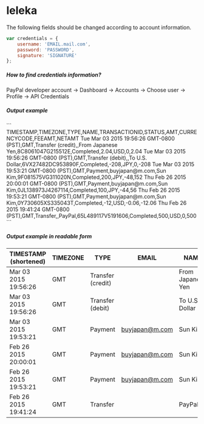 # leleka
<p>The following fields should be changed according to account information.</p>

```js
var credentials = {
    username: 'EMAIL.mail.com',
    password: 'PASSWORD',
    signature: 'SIGNATURE'
};
```
<h5>How to find credentials information?</h5>
<p>PayPal developer account -> Dashboard -> Accounts -> Choose user -> Profile -> API Credentials</p>

<h5>Output example</h5>
```
TIMESTAMP,TIMEZONE,TYPE,NAME,TRANSACTIONID,STATUS,AMT,CURRENCYCODE,FEEAMT,NETAMT
Tue Mar 03 2015 19:56:26 GMT-0800 (PST),GMT,Transfer (credit),,From Japanese Yen,8C8061047G215512E,Completed,2.04,USD,0,2.04
Tue Mar 03 2015 19:56:26 GMT-0800 (PST),GMT,Transfer (debit),,To U.S. Dollar,6VX27482DC953890F,Completed,-208,JPY,0,-208
Tue Mar 03 2015 19:53:21 GMT-0800 (PST),GMT,Payment,buyjapan@m.com,Sun Kim,9F081575VG311020N,Completed,200,JPY,-48,152
Thu Feb 26 2015 20:00:01 GMT-0800 (PST),GMT,Payment,buyjapan@m.com,Sun Kim,0JL138973J4267114,Completed,100,JPY,-44,56
Thu Feb 26 2015 19:53:21 GMT-0800 (PST),GMT,Payment,buyjapan@m.com,Sun Kim,0Y730605XS335043T,Completed,-12,USD,-0.06,-12.06
Thu Feb 26 2015 19:41:24 GMT-0800 (PST),GMT,Transfer,,PayPal,65L489117V5191606,Completed,500,USD,0,500
```

<h5>Output example in readable form</h5>

TIMESTAMP (shortened) | TIMEZONE | TYPE | EMAIL | NAME | TRANSACTIONID | STATUS | AMT | CURRENCYCODE | FEEAMT | NETAMT
--------------------- | -------- | ---- | ----- | ---- | ------------- | ------ | --- | ------------ | ------ | ------
Mar 03 2015 19:56:26|GMT|Transfer (credit)||From Japanese Yen|8C8061047G215512E|Completed|2.04|USD|0|2.04
Mar 03 2015 19:56:26|GMT|Transfer (debit)||To U.S. Dollar|6VX27482DC953890F|Completed|-208|JPY|0|-208
Mar 03 2015 19:53:21|GMT|Payment|buyjapan@m.com|Sun Kim|9F081575VG311020N|Completed|200|JPY|-48|152
Feb 26 2015 20:00:01|GMT|Payment|buyjapan@m.com|Sun Kim|0JL138973J4267114|Completed|100|JPY|-44|56
Feb 26 2015 19:53:21|GMT|Payment|buyjapan@m.com|Sun Kim|0Y730605XS335043T|Completed|-12|USD|-0.06|-12.06
Feb 26 2015 19:41:24|GMT|Transfer||PayPal|65L489117V5191606|Completed|500|USD|0|500

